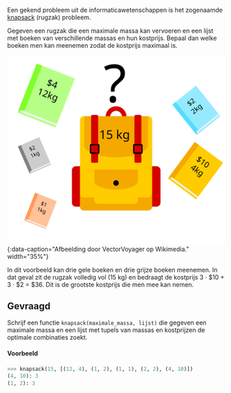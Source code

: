 Een gekend probleem uit de informaticawetenschappen is het zogenaamde <a href="https://nl.wikipedia.org/wiki/Knapzakprobleem" target="_blank">knapsack</a> (rugzak) probleem. 

Gegeven een rugzak die een maximale massa kan vervoeren en een lijst met boeken van verschillende massas en hun kostprijs. Bepaal dan welke boeken men kan meenemen zodat de kostprijs maximaal is.

![Afbeelding door VectorVoyager op Wikimedia.](media/Knapsack_Problem_Illustration.png "Afbeelding door VectorVoyager op Wikimedia."){:data-caption="Afbeelding door VectorVoyager op Wikimedia." width="35%"}

In dit voorbeeld kan drie gele boeken en drie grijze boeken meenemen. In dat geval zit de rugzak volledig vol (15 kg) en bedraagt de kostprijs 3 · $10 + 3 · $2 = $36. Dit is de grootste kostprijs die men mee kan nemen.

## Gevraagd
Schrijf een functie `knapsack(maximale_massa, lijst)` die gegeven een maximale massa en een lijst met tupels van massas en kostprijzen de optimale combinaties zoekt.

#### Voorbeeld

```python
>>> knapsack(15, [(12, 4), (1, 2), (1, 1), (2, 2), (4, 10)])
(4, 10): 3
(1, 2): 3
```